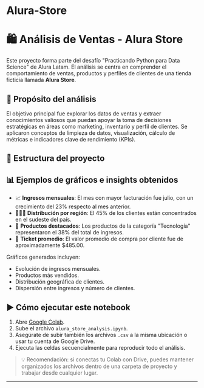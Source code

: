 # Alura-Store
# 🛍️ Análisis de Ventas - Alura Store

Este proyecto forma parte del desafío "Practicando Python para Data Science" de Alura Latam. El análisis se centra en comprender el comportamiento de ventas, productos y perfiles de clientes de una tienda ficticia llamada **Alura Store**.

## 🎯 Propósito del análisis

El objetivo principal fue explorar los datos de ventas y extraer conocimientos valiosos que puedan apoyar la toma de decisiones estratégicas en áreas como marketing, inventario y perfil de clientes. Se aplicaron conceptos de limpieza de datos, visualización, cálculo de métricas e indicadores clave de rendimiento (KPIs).

## 📁 Estructura del proyecto


## 📊 Ejemplos de gráficos e insights obtenidos

- 📈 **Ingresos mensuales**: El mes con mayor facturación fue julio, con un crecimiento del 23% respecto al mes anterior.
- 🧑‍🤝‍🧑 **Distribución por región**: El 45% de los clientes están concentrados en el sudeste del país.
- 🛒 **Productos destacados**: Los productos de la categoría "Tecnología" representaron el 38% del total de ingresos.
- 🎯 **Ticket promedio**: El valor promedio de compra por cliente fue de aproximadamente \$485.00.

Gráficos generados incluyen:

- Evolución de ingresos mensuales.
- Productos más vendidos.
- Distribución geográfica de clientes.
- Dispersión entre ingresos y número de clientes.

## ▶️ Cómo ejecutar este notebook

1. Abre [Google Colab](https://colab.research.google.com/).
2. Sube el archivo `alura_store_analysis.ipynb`.
3. Asegúrate de subir también los archivos `.csv` a la misma ubicación o usar tu cuenta de Google Drive.
4. Ejecuta las celdas secuencialmente para reproducir todo el análisis.

> 💡 Recomendación: si conectas tu Colab con Drive, puedes mantener organizados los archivos dentro de una carpeta de proyecto y trabajar desde cualquier lugar.

---
